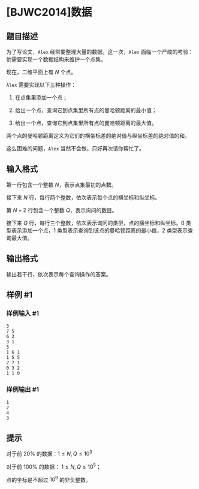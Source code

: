 # [BJWC2014]数据

## 题目描述

为了写论文，```Alex``` 经常要整理大量的数据。这一次，```Alex``` 面临一个严峻的考验：他需要实现一个数据结构来维护一个点集。

现在，二维平面上有 $N$ 个点。

```Alex``` 需要实现以下三种操作：

1. 在点集里添加一个点；

2. 给出一个点，查询它到点集里所有点的曼哈顿距离的最小值；

3. 给出一个点，查询它到点集里所有点的曼哈顿距离的最大值。

两个点的曼哈顿距离定义为它们的横坐标差的绝对值与纵坐标差的绝对值的和。

这么困难的问题，```Alex``` 当然不会做，只好再次请你帮忙了。

## 输入格式

第一行包含一个整数 $N$，表示点集最初的点数。

接下来 $N$ 行，每行两个整数，依次表示每个点的横坐标和纵坐标。

第 $N+2$ 行包含一个整数 $Q$，表示询问的数目。

接下来 $Q$ 行，每行三个整数，依次表示询问的类型，点的横坐标和纵坐标。$0$ 类型表示添加一个点，$1$ 类型表示查询到该点的曼哈顿距离的最小值，$2$ 类型表示查询最大值。

## 输出格式

输出若干行，依次表示每个查询操作的答案。

## 样例 #1

### 样例输入 #1
```
3
7 5
6 2
3 1
5
1 6 1
1 5 5
2 7 1
0 3 2
1 1 0
```

### 样例输出 #1

```
1
2
4
3
```

## 提示

对于前 $20 \%$ 的数据：$1\le N , Q\le 10^3$

对于前 $100 \%$ 的数据： $1\le N , Q \le 10^5$；

点的坐标是不超过 $10^9$ 的非负整数。
